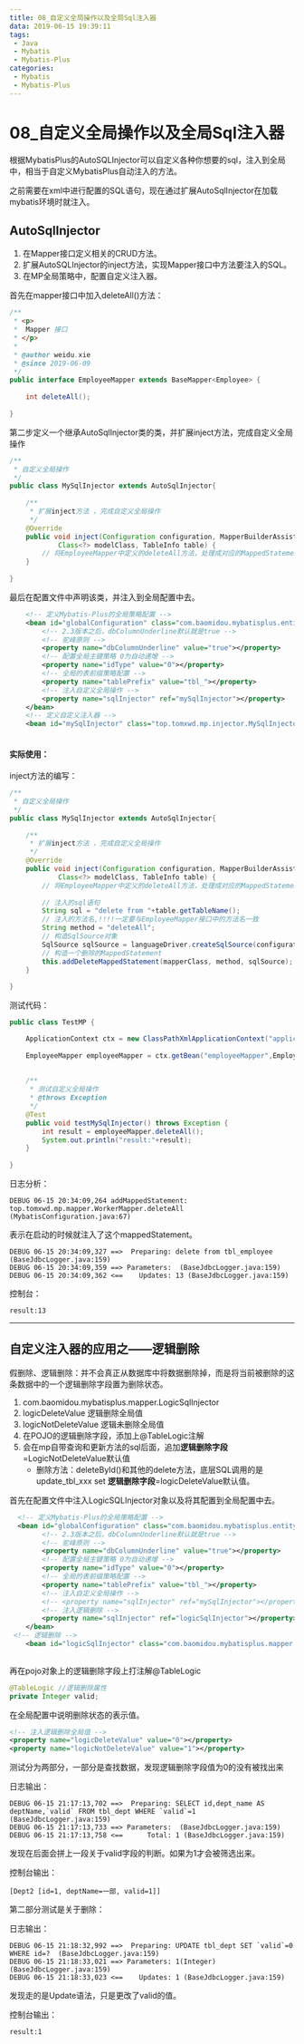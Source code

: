 ```yaml
---
title: 08_自定义全局操作以及全局Sql注入器
data: 2019-06-15 ‏‎‏‎‏‎19:39:11
tags: 
 - Java
 - Mybatis
 - Mybatis-Plus
categories:
 - Mybatis
 - Mybatis-Plus
---
```


# 08_自定义全局操作以及全局Sql注入器

根据MybatisPlus的AutoSQLInjector可以自定义各种你想要的sql，注入到全局中，相当于自定义MybatisPlus自动注入的方法。

之前需要在xml中进行配置的SQL语句，现在通过扩展AutoSqlInjector在加载mybatis环境时就注入。

## AutoSqlInjector

1. 在Mapper接口定义相关的CRUD方法。
2. 扩展AutoSQLInjector的inject方法，实现Mapper接口中方法要注入的SQL。
3. 在MP全局策略中，配置自定义注入器。

首先在mapper接口中加入deleteAll()方法：

```java
/**
 * <p>
 *  Mapper 接口
 * </p>
 *
 * @author weidu.xie
 * @since 2019-06-09
 */
public interface EmployeeMapper extends BaseMapper<Employee> {
	
	int deleteAll();
	
}
```

第二步定义一个继承AutoSqlInjector类的类，并扩展inject方法，完成自定义全局操作

```java
/**
 * 自定义全局操作
 */
public class MySqlInjector extends AutoSqlInjector{
	
	/**
	 * 扩展inject方法 ，完成自定义全局操作
	 */
	@Override
	public void inject(Configuration configuration, MapperBuilderAssistant builderAssistant, Class<?> mapperClass,
			Class<?> modelClass, TableInfo table) {
		// 将EmployeeMapper中定义的deleteAll方法，处理成对应的MappedStatement对象，加入到Configuration对象中。
	}
	
}
```

最后在配置文件中声明该类，并注入到全局配置中去。

```xml
   	<!-- 定义Mybatis-Plus的全局策略配置 -->
   	<bean id="globalConfiguration" class="com.baomidou.mybatisplus.entity.GlobalConfiguration">
   		<!-- 2.3版本之后，dbColumnUnderline默认就是true -->
   		<!-- 驼峰原则 -->
   		<property name="dbColumnUnderline" value="true"></property>
   		<!-- 配置全局主键策略 0为自动递增 -->
    	<property name="idType" value="0"></property>
    	<!-- 全局的表前缀策略配置 -->
    	<property name="tablePrefix" value="tbl_"></property>
    	<!-- 注入自定义全局操作 -->
    	<property name="sqlInjector" ref="mySqlInjector"></property>
   	</bean>
   	<!-- 定义自定义注入器 -->
   	<bean id="mySqlInjector" class="top.tomxwd.mp.injector.MySqlInjector"></bean>
    
```

#### 实际使用：

 inject方法的编写：

```java
/**
 * 自定义全局操作
 */
public class MySqlInjector extends AutoSqlInjector{
	
	/**
	 * 扩展inject方法 ，完成自定义全局操作
	 */
	@Override
	public void inject(Configuration configuration, MapperBuilderAssistant builderAssistant, Class<?> mapperClass,
			Class<?> modelClass, TableInfo table) {
		// 将EmployeeMapper中定义的deleteAll方法，处理成对应的MappedStatement对象，加入到Configuration对象中。
		
		// 注入的sql语句
		String sql = "delete from "+table.getTableName();
		// 注入的方法名,!!!!一定要与EmployeeMapper接口中的方法名一致
		String method = "deleteAll";
		// 构造SqlSource对象
		SqlSource sqlSource = languageDriver.createSqlSource(configuration, sql, modelClass);
		// 构造一个删除的MappedStatement
		this.addDeleteMappedStatement(mapperClass, method, sqlSource);
	}
	
}
```

测试代码：

```java
public class TestMP {

	ApplicationContext ctx = new ClassPathXmlApplicationContext("applicationContext.xml");
	
	EmployeeMapper employeeMapper = ctx.getBean("employeeMapper",EmployeeMapper.class);
	
	
	/**
	 * 测试自定义全局操作
	 * @throws Exception
	 */
	@Test
	public void testMySqlInjector() throws Exception {
		int result = employeeMapper.deleteAll();
		System.out.println("result:"+result);
	}
	
}
```

日志分析：

```
DEBUG 06-15 20:34:09,264 addMappedStatement: top.tomxwd.mp.mapper.WorkerMapper.deleteAll (MybatisConfiguration.java:67)
```

表示在启动的时候就注入了这个mappedStatement。

```
DEBUG 06-15 20:34:09,327 ==>  Preparing: delete from tbl_employee  (BaseJdbcLogger.java:159)
DEBUG 06-15 20:34:09,359 ==> Parameters:  (BaseJdbcLogger.java:159)
DEBUG 06-15 20:34:09,362 <==    Updates: 13 (BaseJdbcLogger.java:159)
```

控制台：

```
result:13
```



------

## 自定义注入器的应用之——逻辑删除

假删除、逻辑删除：并不会真正从数据库中将数据删除掉，而是将当前被删除的这条数据中的一个逻辑删除字段置为删除状态。

1. com.baomidou.mybatisplus.mapper.LogicSqlInjector
2. logicDeleteValue 逻辑删除全局值
3. logicNotDeleteValue 逻辑未删除全局值
4. 在POJO的逻辑删除字段，添加上@TableLogic注解
5. 会在mp自带查询和更新方法的sql后面，追加**逻辑删除字段**=LogicNotDeleteValue默认值
   - 删除方法：deleteById()和其他的delete方法，底层SQL调用的是update_tbl_xxx set **逻辑删除字段**=logicDeleteValue默认值。

首先在配置文件中注入LogicSQLInjector对象以及将其配置到全局配置中去。

```xml
  <!-- 定义Mybatis-Plus的全局策略配置 -->
  <bean id="globalConfiguration" class="com.baomidou.mybatisplus.entity.GlobalConfiguration">
   		<!-- 2.3版本之后，dbColumnUnderline默认就是true -->
   		<!-- 驼峰原则 -->
   		<property name="dbColumnUnderline" value="true"></property>
   		<!-- 配置全局主键策略 0为自动递增 -->
    	<property name="idType" value="0"></property>
    	<!-- 全局的表前缀策略配置 -->
    	<property name="tablePrefix" value="tbl_"></property>
    	<!-- 注入自定义全局操作 -->
    	<!-- <property name="sqlInjector" ref="mySqlInjector"></property> -->
    	<!-- 注入逻辑删除 -->
    	<property name="sqlInjector" ref="logicSqlInjector"></property>
   	</bean>
 <!-- 逻辑删除 -->
    <bean id="logicSqlInjector" class="com.baomidou.mybatisplus.mapper.LogicSqlInjector"></bean>
    
```

再在pojo对象上的逻辑删除字段上打注解@TableLogic

```java
@TableLogic //逻辑删除属性
private Integer valid;
```

在全局配置中说明删除状态的表示值。

```xml
<!-- 注入逻辑删除全局值 -->
<property name="logicDeleteValue" value="0"></property>
<property name="logicNotDeleteValue" value="1"></property>
```

测试分为两部分，一部分是查找数据，发现逻辑删除字段值为0的没有被找出来

日志输出：

```
DEBUG 06-15 21:17:13,702 ==>  Preparing: SELECT id,dept_name AS deptName,`valid` FROM tbl_dept WHERE `valid`=1  (BaseJdbcLogger.java:159)
DEBUG 06-15 21:17:13,733 ==> Parameters:  (BaseJdbcLogger.java:159)
DEBUG 06-15 21:17:13,758 <==      Total: 1 (BaseJdbcLogger.java:159)
```

发现在后面会拼上一段关于valid字段的判断。如果为1才会被筛选出来。

控制台输出：

```
[Dept2 [id=1, deptName=一部, valid=1]]
```

第二部分测试是关于删除：

日志输出：

```
DEBUG 06-15 21:18:32,992 ==>  Preparing: UPDATE tbl_dept SET `valid`=0 WHERE id=?  (BaseJdbcLogger.java:159)
DEBUG 06-15 21:18:33,021 ==> Parameters: 1(Integer) (BaseJdbcLogger.java:159)
DEBUG 06-15 21:18:33,023 <==    Updates: 1 (BaseJdbcLogger.java:159)
```

发现走的是Update语法，只是更改了valid的值。

控制台输出：

```
result:1
```

